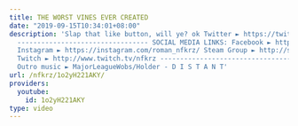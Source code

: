 ```yaml
---
title: THE WORST VINES EVER CREATED
date: "2019-09-15T10:34:01+08:00"
description: 'Slap that like button, will ye? ok Twitter ► https://twitter.com/NFKRZAlt
  --------------------------------- SOCIAL MEDIA LINKS: Facebook ► https://www.facebook.com/NFKRZ1
  Instagram ► https://instagram.com/roman_nfkrz/ Steam Group ► http://steamcommunity.com/groups/nfkrzgroup
  Twitch ► http://www.twitch.tv/nfkrz --------------------------------- Music: ---------------------------------
  Outro music ► MajorLeagueWobs/Holder - D I S T A N T'
url: /nfkrz/1o2yH221AKY/
providers:
  youtube:
    id: 1o2yH221AKY
type: video
---
```

